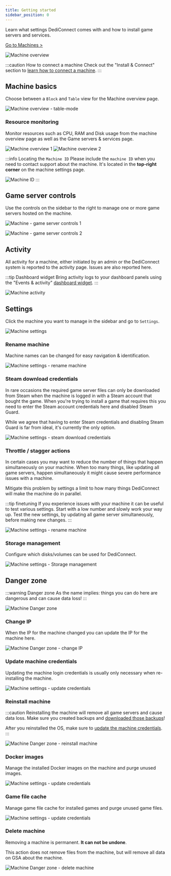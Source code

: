 ```yaml
---
title: Getting started
sidebar_position: 0
---
```


Learn what settings DediConnect comes with and how to install game servers and services.

[Go to Machines >](https://dash.gameserverapp.com/machine)

![Machine overview](/img/dashboard/machines/getting_started/machine_overview.jpg)

:::caution How to connect a machine
Check out the "Install & Connect" section to [learn how to connect a machine](/getting_started/dediconnect/getting_started).
:::


## Machine basics
Choose between a `Block` and `Table` view for the Machine overview page. 

![Machine overview - table-mode](/img/dashboard/machines/getting_started/machine_overview_table.jpg)

### Resource monitoring
Monitor resources such as CPU, RAM and Disk usage from the machine overview page as well as the Game servers & services page.

![Machine overview 1](/img/dashboard/machines/getting_started/machine_details_1.jpg)
![Machine overview 2](/img/dashboard/machines/getting_started/machine_details_2.jpg)

:::info Locating the `Machine ID`
Please include the `machine ID` when you need to contact support about the machine. It's located in the __top-right corner__ on the machine settings page.

![Machine ID](/img/dashboard/machines/getting_started/machine_id.jpg)
:::

## Game server controls
Use the controls on the sidebar to the right to manage one or more game servers hosted on the machine.

![Machine - game server controls 1](/img/dashboard/machines/getting_started/gameserver_controls_1.jpg)

![Machine - game server controls 2](/img/dashboard/machines/getting_started/gameserver_controls_2.jpg)


## Activity
All activity for a machine, either initiated by an admin or the DediConnect system is reported to the activity page. Issues are also reported here.

:::tip Dashboard widget
Bring activity logs to your dashboard panels using the "Events & activity" [dashboard widget](/dashboard/dashboard_panel_widgets).
:::

![Machine activity](/img/dashboard/machines/getting_started/machine_activity.jpg)

## Settings
Click the machine you want to manage in the sidebar and go to `Settings`.

![Machine settings](/img/dashboard/machines/getting_started/machine_settings.jpg)

### Rename machine
Machine names can be changed for easy navigation & identification. 

![Machine settings - rename machine](/img/dashboard/machines/getting_started/rename_machine.jpg)

### Steam download credentials
In rare occasions the required game server files can only be downloaded from Steam when the machine is logged in with a Steam account that bought the game. When you're trying to install a game that requires this you need to enter the Steam account credentials here and disabled Steam Guard.

While we agree that having to enter Steam credentials and disabling Steam Guard is far from ideal, it's currently the only option.

![Machine settings - steam download credentials](/img/dashboard/machines/getting_started/machine_steam_download_credentials.jpg)

### Throttle / stagger actions
In certain cases you may want to reduce the number of things that happen simultaneously on your machine. When too many things, like updating all game servers, happen simultaneously it might cause severe performance issues with a machine.

Mitigate this problem by settings a limit to how many things DediConnect will make the machine do in parallel.

:::tip finetuning
If you experience issues with your machine it can be useful to test various settings. Start with a low number and slowly work your way up. Test the new settings, by updating all game server simultaneously, before making new changes.
:::

![Machine settings - rename machine](/img/dashboard/machines/getting_started/throtte_stagger_machine_actions.jpg)

### Storage management
Configure which disks/volumes can be used for DediConnect.

![Machine settings - Storage management](/img/dashboard/machines/getting_started/machine_storage_management.jpg)

## Danger zone

:::warning Danger zone
As the name implies: things you can do here are dangerous and can cause data loss!
:::

![Machine Danger zone](/img/dashboard/machines/getting_started/machine_danger_zone.jpg)

### Change IP
When the IP for the machine changed you can update the IP for the machine here.

![Machine Danger zone - change IP](/img/dashboard/machines/getting_started/change_machine_ip.jpg)


### Update machine credentials
Updating the machine login credentials is usually only necessary when re-installing the machine.

![Machine settings - update credentials](/img/dashboard/machines/getting_started/update_machine_credentials.jpg)

### Reinstall machine

:::caution
Reinstalling the machine will remove all game servers and cause data loss. Make sure you created backups and [downloaded those backups](/dashboard/machines/practical_info#directories--folders)!

After you reinstalled the OS, make sure to [update the machine credentials](/dashboard/machines/getting_started#update-machine-credentials).
:::

![Machine Danger zone - reinstall machine](/img/dashboard/machines/getting_started/reinstall_machine.jpg)

### Docker images
Manage the installed Docker images on the machine and purge unused images.

![Machine settings - update credentials](/img/dashboard/machines/getting_started/machine_docker_images.jpg)

### Game file cache
Manage game file cache for installed games and purge unused game files.

![Machine settings - update credentials](/img/dashboard/machines/getting_started/machine_game_file_cache.jpg)

### Delete machine
Removing a machine is permanent. __It can not be undone__.

This action does not remove files from the machine, but will remove all data on GSA about the machine.

![Machine Danger zone - delete machine](/img/dashboard/machines/getting_started/delete_machine.jpg)